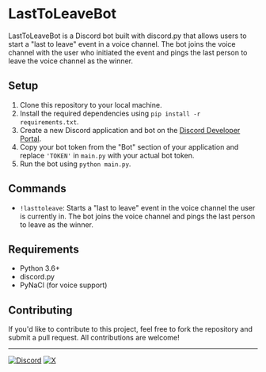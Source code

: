# LastToLeaveBot

LastToLeaveBot is a Discord bot built with discord.py that allows users to start a "last to leave" event in a voice channel. The bot joins the voice channel with the user who initiated the event and pings the last person to leave the voice channel as the winner.

## Setup

1. Clone this repository to your local machine.
2. Install the required dependencies using `pip install -r requirements.txt`.
3. Create a new Discord application and bot on the [Discord Developer Portal](https://discord.com/developers/applications).
4. Copy your bot token from the "Bot" section of your application and replace `'TOKEN'` in `main.py` with your actual bot token.
5. Run the bot using `python main.py`.

## Commands

- `!lasttoleave`: Starts a "last to leave" event in the voice channel the user is currently in. The bot joins the voice channel and pings the last person to leave as the winner.

## Requirements

- Python 3.6+
- discord.py
- PyNaCl (for voice support)

## Contributing

If you'd like to contribute to this project, feel free to fork the repository and submit a pull request. All contributions are welcome!

---
[![Discord](https://img.shields.io/badge/Discord-%235865F2.svg?style=for-the-badge&logo=discord&logoColor=white)](https://discord.com/users/887532157747212370)
[![X](https://img.shields.io/badge/X-%23000000.svg?style=for-the-badge&logo=X&logoColor=white)](https://twitter.com/codewithriza)
